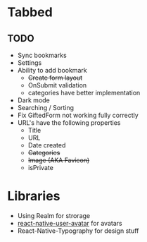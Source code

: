 # Tabbed

## TODO

- Sync bookmarks
- Settings
- Ability to add bookmark
  - ~~Create form layout~~
  - OnSubmit validation
  - categories have better implementation
- Dark mode
- Searching / Sorting
- Fix GiftedForm not working fully correctly
- URL's have the following properties
  - Title
  - URL
  - Date created
  - ~~Categories~~
  - ~~Image (AKA Favicon)~~
  - isPrivate

# Libraries

- Using Realm for strorage
- [react-native-user-avatar](https://github.com/avishayil/react-native-user-avatar) for avatars
- React-Native-Typography for design stuff
